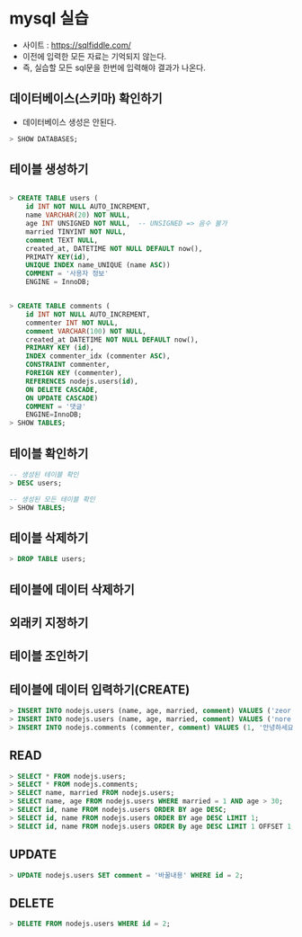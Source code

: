 # mysql 실습

- 사이트 : https://sqlfiddle.com/
- 이전에 입력한 모든 자료는 기억되지 않는다.
- 즉, 실습할 모든 sql문을 한번에 입력해야 결과가 나온다.

## 데이터베이스(스키마) 확인하기

- 데이터베이스 생성은 안된다.

```sql
> SHOW DATABASES;
```

## 테이블 생성하기

```sql

> CREATE TABLE users (
    id INT NOT NULL AUTO_INCREMENT,
    name VARCHAR(20) NOT NULL,
    age INT UNSIGNED NOT NULL,  -- UNSIGNED => 음수 불가
    married TINYINT NOT NULL,
    comment TEXT NULL,
    created_at, DATETIME NOT NULL DEFAULT now(),
    PRIMATY KEY(id),
    UNIQUE INDEX name_UNIQUE (name ASC)) 
    COMMENT = '사용자 정보'
    ENGINE = InnoDB;
```

```sql

> CREATE TABLE comments (
    id INT NOT NULL AUTO_INCREMENT,
    commenter INT NOT NULL,
    comment VARCHAR(100) NOT NULL,
    created_at DATETIME NOT NULL DEFAULT now(),
    PRIMARY KEY (id),
    INDEX commenter_idx (commenter ASC),
    CONSTRAINT commenter,
    FOREIGN KEY (commenter),
    REFERENCES nodejs.users(id),
    ON DELETE CASCADE,
    ON UPDATE CASCADE)
    COMMENT = '댓글'
    ENGINE=InnoDB;
> SHOW TABLES;
```

## 테이블 확인하기

```sql
-- 생성된 테이블 확인
> DESC users;

-- 생성된 모든 테이블 확인
> SHOW TABLES;
```

## 테이블 삭제하기

```sql
> DROP TABLE users;
```



## 테이블에 데이터 삭제하기

## 외래키 지정하기

## 테이블 조인하기

## 테이블에 데이터 입력하기(CREATE)

```sql
> INSERT INTO nodejs.users (name, age, married, comment) VALUES ('zeor', 23, 0, '자기소개1');
> INSERT INTO nodejs.users (name, age, married, comment) VALUES ('nore', 28, 0, '자기소개2');
> INSERT INTO nodejs.comments (commenter, comment) VALUES (1, '안녕하세요.');
```

## READ

```sql
> SELECT * FROM nodejs.users;
> SELECT * FROM nodejs.comments;
> SELECT name, married FROM nodejs.users;
> SELECT name, age FROM nodejs.users WHERE married = 1 AND age > 30;
> SELECT id, name FROM nodejs.users ORDER BY age DESC;
> SELECT id, name FROM nodejs.users ORDER BY age DESC LIMIT 1;
> SELECT id, name FROM nodejs.users ORDER By age DESC LIMIT 1 OFFSET 1; -- 몇개 건너뛸지
```

## UPDATE

```sql
> UPDATE nodejs.users SET comment = '바꿀내용' WHERE id = 2;
```

## DELETE

```sql
> DELETE FROM nodejs.users WHERE id = 2;
```
